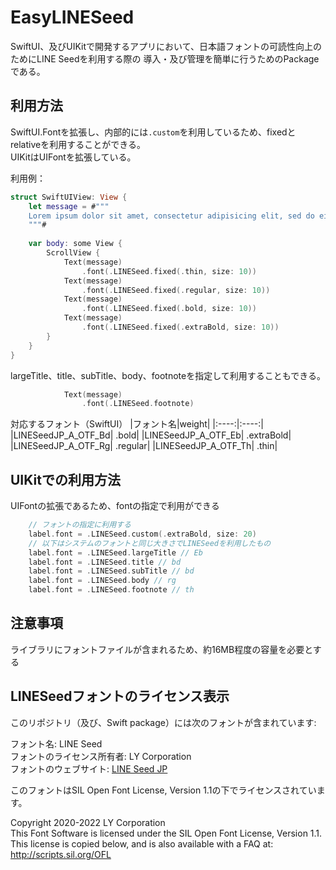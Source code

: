 # EasyLINESeed
SwiftUI、及びUIKitで開発するアプリにおいて、日本語フォントの可読性向上のためにLINE Seedを利用する際の
導入・及び管理を簡単に行うためのPackageである。

## 利用方法
SwiftUI.Fontを拡張し、内部的には`.custom`を利用しているため、fixedとrelativeを利用することができる。  
UIKitはUIFontを拡張している。  

利用例：

```swift
struct SwiftUIView: View {
    let message = #"""
    Lorem ipsum dolor sit amet, consectetur adipisicing elit, sed do eiusmod tempor incididunt ut labore et dolore magna aliqua. Ut enim ad minim veniam, quis nostrud exercitation ullamco laboris nisi ut aliquip ex ea commodo consequat. Duis aute irure dolor in reprehenderit in voluptate velit esse cillum dolore eu fugiat nulla pariatur. Excepteur sint occaecat cupidatat non proident, sunt in culpa qui officia deserunt mollit anim id est laborum.
    """#
    
    var body: some View {
        ScrollView {
            Text(message)
                .font(.LINESeed.fixed(.thin, size: 10))
            Text(message)
                .font(.LINESeed.fixed(.regular, size: 10))
            Text(message)
                .font(.LINESeed.fixed(.bold, size: 10))
            Text(message)
                .font(.LINESeed.fixed(.extraBold, size: 10))
        }
    }
}
```

largeTitle、title、subTitle、body、footnoteを指定して利用することもできる。

```swift
            Text(message)
                .font(.LINESeed.footnote)
```

対応するフォント（SwiftUI）
|フォント名|weight|
|:----:|:----:|
|LINESeedJP_A_OTF_Bd| .bold|
|LINESeedJP_A_OTF_Eb| .extraBold|
|LINESeedJP_A_OTF_Rg| .regular|
|LINESeedJP_A_OTF_Th| .thin|

## UIKitでの利用方法

UIFontの拡張であるため、fontの指定で利用ができる

```swift
    // フォントの指定に利用する
    label.font = .LINESeed.custom(.extraBold, size: 20)
    // 以下はシステムのフォントと同じ大きさでLINESeedを利用したもの
    label.font = .LINESeed.largeTitle // Eb
    label.font = .LINESeed.title // bd
    label.font = .LINESeed.subTitle // bd
    label.font = .LINESeed.body // rg
    label.font = .LINESeed.footnote // th
```


## 注意事項
ライブラリにフォントファイルが含まれるため、約16MB程度の容量を必要とする

## LINESeedフォントのライセンス表示
このリポジトリ（及び、Swift package）には次のフォントが含まれています:

フォント名: LINE Seed    
フォントのライセンス所有者: LY Corporation    
フォントのウェブサイト: [LINE Seed JP](https://seed.line.me/index_jp.html)    

このフォントはSIL Open Font License, Version 1.1の下でライセンスされています。    

Copyright 2020-2022 LY Corporation    
This Font Software is licensed under the SIL Open Font License, Version 1.1.    
This license is copied below, and is also available with a FAQ at:    
http://scripts.sil.org/OFL    
